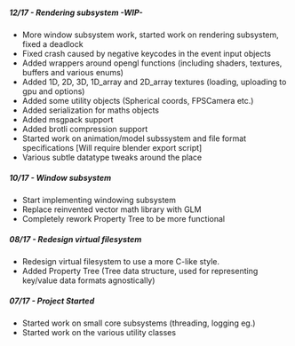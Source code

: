 ##### 12/17 - Rendering subsystem -WIP-
- More window subsystem work, started work on rendering subsystem, fixed a deadlock
- Fixed crash caused by negative keycodes in the event input objects
- Added wrappers around opengl functions (including shaders, textures, buffers and various enums)
- Added 1D, 2D, 3D, 1D_array and 2D_array textures (loading, uploading to gpu and options)
- Added some utility objects (Spherical coords, FPSCamera etc.)
- Added serialization for maths objects
- Added msgpack support
- Added brotli compression support
- Started work on animation/model subssystem and file format specifications [Will require blender export script]
- Various subtle datatype tweaks around the place

##### 10/17 - Window subsystem
- Start implementing windowing subsystem
- Replace reinvented vector math library with GLM
- Completely rework Property Tree to be more functional

##### 08/17 - Redesign virtual filesystem 
- Redesign virtual filesystem to use a more C-like style.
- Added Property Tree (Tree data structure, used for representing key/value data formats agnostically)

##### 07/17 - Project Started
- Started work on small core subsystems (threading, logging eg.)
- Started work on the various utility classes 
